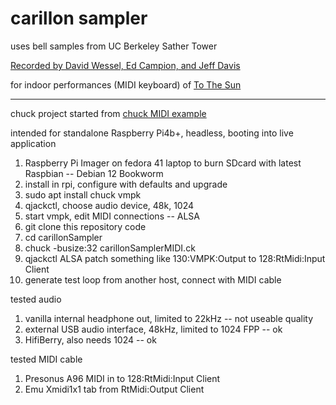 # carillon sampler
uses bell samples from UC Berkeley Sather Tower

[Recorded by David Wessel, Ed Campion, and Jeff Davis ](https://cearto.github.io/hack-the-bells/open.html)

for indoor performances (MIDI keyboard) of 
[To The Sun](https://www.suncarillon.org/)

----
chuck project started from 
[chuck MIDI example](https://chuck.stanford.edu/doc/examples/midi/polyfony.ck)

intended for standalone Raspberry Pi4b+, headless, booting into live application
1. Raspberry Pi Imager on fedora 41 laptop to burn SDcard with latest Raspbian -- Debian 12 Bookworm
2. install in rpi, configure with defaults and upgrade
3. sudo apt install chuck vmpk
4. qjackctl, choose audio device, 48k, 1024
5. start vmpk, edit MIDI connections -- ALSA
6. git clone this repository code
7. cd carillonSampler
8. chuck -busize:32 carillonSamplerMIDI.ck
9. qjackctl ALSA patch something like 130:VMPK:Output to 128:RtMidi:Input Client
10. generate test loop from another host, connect with MIDI cable

tested audio
1. vanilla internal headphone out, limited to 22kHz -- not useable quality
2. external USB audio interface, 48kHz, limited to 1024 FPP -- ok
3. HifiBerry, also needs 1024 -- ok

tested MIDI cable
1. Presonus A96 MIDI in to 128:RtMidi:Input Client
2. Emu Xmidi1x1 tab from RtMidi:Output Client


